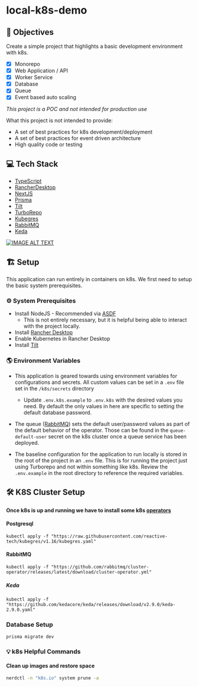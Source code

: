 # local-k8s-demo

## 📝 Objectives

Create a simple project that highlights a basic development environment with k8s. 

- [x] Monorepo
- [x] Web Application / API
- [x] Worker Service
- [x] Database
- [x] Queue
- [x] Event based auto scaling

*This project is a POC and not intended for production use*

What this project is not intended to provide:

- A set of best practices for k8s development/deployment
- A set of best practices for event driven architecture
- High quality code or testing

## 💻 Tech Stack

- [TypeScript](https://www.typescriptlang.org)
- [RancherDesktop](https://rancherdesktop.io)
- [NextJS](https://nextjs.org)
- [Prisma](https://www.prisma.io/)
- [Tilt](https://tilt.dev)
- [TurboRepo](https://turbo.build)
- [Kubegres](https://kubegres.io)
- [RabbitMQ](https://www.rabbitmq.com)
- [Keda](https://keda.sh)

[![IMAGE ALT TEXT](http://img.youtube.com/vi/Nj55RDVwrIE/0.jpg)](http://www.youtube.com/watch?v=Nj55RDVwrIE "Local K8S Development")

## 🏗️ Setup

This application can run entirely in containers on k8s. We first need to setup the basic system prerequisites.

### ⚙️ System Prerequisites

- Install NodeJS - Recommended via [ASDF](https://asdf-vm.com)
  - This is not entirely necessary, but it is helpful being able to interact with the project locally.
- Install [Rancher Desktop](https://rancherdesktop.io)
- Enable Kubernetes in Rancher Desktop
- Install [Tilt](https://tilt.dev)

### 🌎 Environment Variables

- This application is geared towards using environment variables for configurations and secrets. All custom values can be set in a `.env` file set in the `/k8s/secrets` directory
    - Update `.env.k8s.example` to `.env.k8s` with the desired values you need. By default the only values in here are specific to setting the default database password.

- The queue ([RabbitMQ](https://www.rabbitmq.com)) sets the default user/password values as part of the default behavior of the operator. Those can be found in the `queue-default-user` secret on the k8s cluster once a queue service has been deployed.
- The baseline configuration for the application to run locally is stored in the root of the project in an `.env` file. This is for running the project just using Turborepo and not within something like k8s. Review the `.env.example` in the root directory to reference the required variables.

## 🛠️ K8S Cluster Setup

#### Once k8s is up and running we have to install some k8s [operators](https://kubernetes.io/docs/concepts/extend-kubernetes/operator)

#### Postgresql

```shell
kubectl apply -f "https://raw.githubusercontent.com/reactive-tech/kubegres/v1.16/kubegres.yaml"
```

#### RabbitMQ

```shell
kubectl apply -f "https://github.com/rabbitmq/cluster-operator/releases/latest/download/cluster-operator.yml"
```

##### Keda

```shell
kubectl apply -f "https://github.com/kedacore/keda/releases/download/v2.9.0/keda-2.9.0.yaml"
```

### Database Setup

```shell
prisma migrate dev
```

### 💡 k8s Helpful Commands

#### Clean up images and restore space

```bash
nerdctl -n "k8s.io" system prune -a
```
